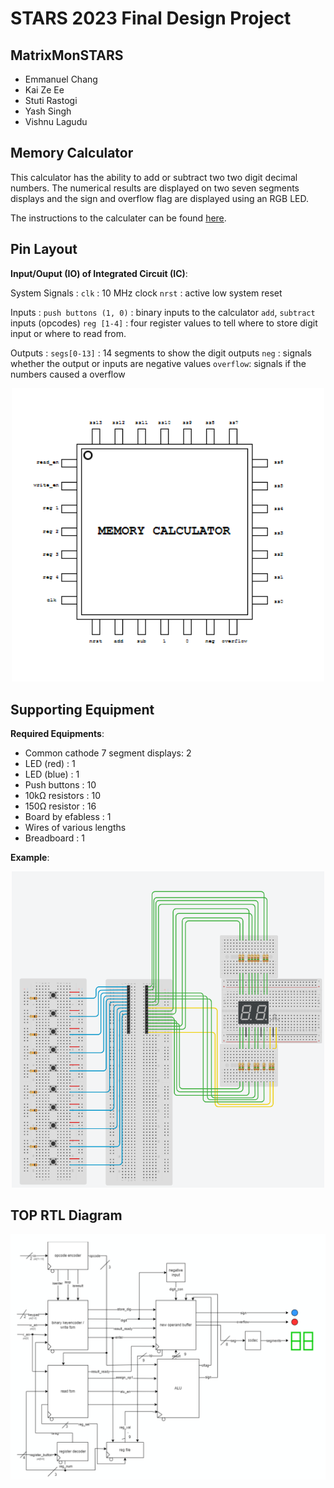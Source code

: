 # STARS 2023 Final Design Project

## MatrixMonSTARS
* Emmanuel Chang
* Kai Ze Ee
* Stuti Rastogi
* Yash Singh
* Vishnu Lagudu

## Memory Calculator
This calculator has the ability to add or subtract two two digit decimal numbers.
The numerical results are displayed on two seven segments displays and the sign and overflow flag
are displayed using an RGB LED.

The instructions to the calculater can be found [here](/docs/manual.pdf).

## Pin Layout
**Input/Ouput (IO) of Integrated Circuit (IC)**:

System Signals :
`clk` : 10 MHz clock
`nrst` : active low system reset

Inputs :
`push buttons (1, 0)` : binary inputs to the calculator
`add`, `subtract` inputs (opcodes)
`reg [1-4]` : four register values to tell where to store digit input or where to read from.

Outputs :
`segs[0-13]` : 14 segments to show the digit outputs
`neg` : signals whether the output or inputs are negative values
`overflow`: signals if the numbers caused a overflow


<p align="center">
  <img src="/img/io.png" alt="Chip IO" width="500" height="auto"/>
</p>

## Supporting Equipment
**Required Equipments**:
  - Common cathode 7 segment displays: 2
  - LED (red)                        : 1
  - LED (blue)                       : 1
  - Push buttons                     : 10
  - 10kΩ resistors                   : 10
  - 150Ω resistor                    : 16
  - Board by efabless                : 1
  - Wires of various lengths
  - Breadboard                       : 1

**Example**:
<p align="center">
  <img src="/img/example.png" alt="example" width="500" height="auto"/>
</p>


## TOP RTL Diagram

<p align="center">
  <img src="/img/top_RTL.png" alt="Top RTL"/>
</p>
